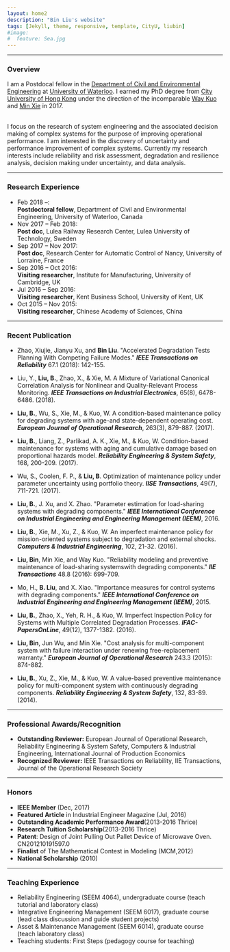 ```yaml
---
layout: home2
description: "Bin Liu's website"
tags: [Jekyll, theme, responsive, template, CityU, liubin]
#image:
#  feature: Sea.jpg
---
```


---

### Overview

I am a Postdocal fellow in the [Department of Civil and Environmental Engineering](https://uwaterloo.ca/civil-environmental-engineering/) at [University of Waterloo](https://uwaterloo.ca/about/). I earned my PhD degree from [City University of Hong Kong](http://www.cityu.edu.hk/) under the direction of the incomparable [Way Kuo](http://www6.cityu.edu.hk/op/bio_en.htm) and [Min Xie](http://www.cityu.edu.hk/seem/minxie/) in 2017. 

<br />
I focus on the research of system engineering and the associated decision making of complex systems for the purpose of improving operational performance. I am interested in the discovery of uncertainty and performance improvement of complex systems. Currently my research interests include reliability and risk assessment, degradation and resilience analysis, decision making under uncertainty, and data analysis.



---
### Research Experience

- Feb 2018 –:  
**Postdoctoral fellow**, Department of Civil and Environmental Engineering, University of Waterloo, Canada
- Nov 2017 – Feb 2018:   
**Post doc**, Lulea Railway Research Center, Lulea University of Technology, Sweden
- Sep 2017 – Nov 2017:   
**Post doc**, Research Center for Automatic Control of Nancy, University of Lorraine, France 
- Sep 2016 – Oct 2016:   
**Visiting researcher**, Institute for Manufacturing, University of Cambridge, UK
- Jul 2016 – Sep 2016:   
**Visiting researcher**, Kent Business School, University of Kent, UK
- Oct 2015 – Nov 2015:   
**Visiting researcher**, Chinese Academy of Sciences, China 

---


### Recent Publication

- Zhao, Xiujie, Jianyu Xu, and **Bin Liu**. "Accelerated Degradation Tests Planning With Competing Failure Modes." **_IEEE Transactions on Reliability_**  67.1 (2018): 142-155.

- Liu, Y., **Liu, B.**, Zhao, X., & Xie, M. A Mixture of Variational Canonical Correlation Analysis for Nonlinear and Quality-Relevant Process Monitoring. **_IEEE Transactions on Industrial Electronics_**, 65(8), 6478-6486. (2018).

- **Liu, B.**, Wu, S., Xie, M., & Kuo, W. A condition-based maintenance policy for degrading systems with age-and state-dependent operating cost. **_European Journal of Operational Research_**, 263(3), 879-887. (2017). 

- **Liu, B.**, Liang, Z., Parlikad, A. K., Xie, M., & Kuo, W. Condition-based maintenance for systems with aging and cumulative damage based on proportional hazards model. **_Reliability Engineering & System Safety_**, 168, 200-209. (2017).

- Wu, S., Coolen, F. P., & **Liu, B**. Optimization of maintenance policy under parameter uncertainty using portfolio theory. **_IISE Transactions_**, 49(7), 711-721. (2017).
 
- **Liu, B.**, J. Xu, and X. Zhao. "Parameter estimation for load-sharing systems with degrading components." **_IEEE International Conference on Industrial Engineering and Engineering Management (IEEM)_**, 2016.

- **Liu, B.**, Xie, M., Xu, Z., & Kuo, W. An imperfect maintenance policy for mission-oriented systems subject to degradation and external shocks. **_Computers & Industrial Engineering_**, 102, 21-32. (2016).

- **Liu, Bin**, Min Xie, and Way Kuo. "Reliability modeling and preventive maintenance of load-sharing systemswith degrading components." **_IIE Transactions_** 48.8 (2016): 699-709.

- Mo, H., **B. Liu**, and X. Xiao. "Importance measures for control systems with degrading components." **_IEEE International Conference on Industrial Engineering and Engineering Management (IEEM)_**, 2015.

- **Liu, B.**, Zhao, X., Yeh, R. H., & Kuo, W. Imperfect Inspection Policy for Systems with Multiple Correlated Degradation Processes. **_IFAC-PapersOnLine_**, 49(12), 1377-1382. (2016).

- **Liu, Bin**, Jun Wu, and Min Xie. "Cost analysis for multi-component system with failure interaction under renewing free-replacement warranty." **_European Journal of Operational Research_** 243.3 (2015): 874-882.

- **Liu, B.**, Xu, Z., Xie, M., & Kuo, W. A value-based preventive maintenance policy for multi-component system with continuously degrading components. **_Reliability Engineering & System Safety_**, 132, 83-89.(2014).




---

### Professional Awards/Recognition

- **Outstanding Reviewer:** European Journal of Operational Research, Reliability Engineering & System Safety, Computers & Industrial Engineering, International Journal of Production Economics
- **Recognized Reviewer:** IEEE Transactions on Reliability, IIE Transactions, Journal of the Operational Research Society


---

### Honors

-  **IEEE Member** (Dec, 2017)
-  **Featured Article** in Industrial Engineer Magazine (Jul, 2016)
-  **Outstanding Academic Performance Award**(2013-2016 Thrice)
-  **Research Tuition Scholarship**(2013-2016 Thrice)
-  **Patent**: Design of Joint Pulling Out Pallet Device of Microwave Oven. CN201210191597.0 
-  **Finalist** of The Mathematical Contest in Modeling (MCM,2012) 
-  **National Scholarship** (2010)


---

### Teaching Experience 

- Reliability Engineering (SEEM 4064), undergraduate course (teach tutorial and laboratory class)
- Integrative Engineering Management (SEEM 6017), graduate course (lead class discussion and guide student projects)
- Asset & Maintenance Management (SEEM 6014), graduate course (teach laboratory class)
- Teaching students: First Steps (pedagogy course for teaching)

